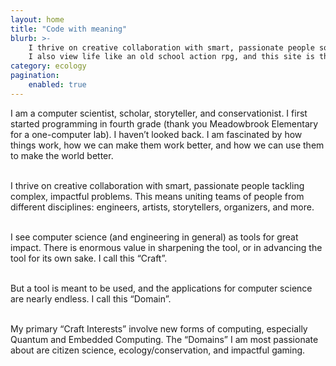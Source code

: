 ```yaml
---
layout: home
title: "Code with meaning"
blurb: >-
    I thrive on creative collaboration with smart, passionate people solving complex problems using computer science. 
    I also view life like an old school action rpg, and this site is the map I leave for others to join me on my journey.
category: ecology 
pagination:
    enabled: true
---
```

I am a computer scientist, scholar, storyteller, and
conservationist. I first started programming in fourth grade
(thank you Meadowbrook Elementary for a one-computer lab). I
haven’t looked back. I am fascinated by how things work, how we
can make them work better, and how we can use them to make the
world better. <br /><br />

I thrive on creative collaboration with smart, passionate people
tackling complex, impactful problems. This means uniting teams of
people from different disciplines: engineers, artists,
storytellers, organizers, and more.
<br /><br />

I see computer science (and engineering in general) as tools for
great impact. There is enormous value in sharpening the tool, or
in advancing the tool for its own sake. I call this “Craft”.
<br /><br />

But a tool is meant to be used, and the applications for computer
science are nearly endless. I call this “Domain”.
<br /><br />

My primary “Craft Interests” involve new forms of computing, especially Quantum and Embedded Computing. The
“Domains” I am most passionate about are citizen science, ecology/conservation, and impactful gaming.
